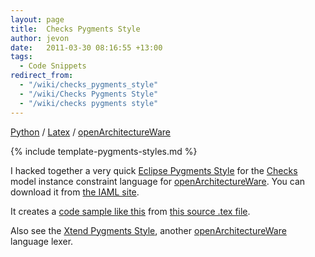 ```yaml
---
layout: page
title:  Checks Pygments Style
author: jevon
date:   2011-03-30 08:16:55 +13:00
tags:
  - Code Snippets
redirect_from:
  - "/wiki/checks_pygments_style"
  - "/wiki/Checks Pygments Style"
  - "/wiki/checks pygments style"
---
```


[Python](Python.md) / [Latex](Latex.md) / [openArchitectureWare](openArchitectureWare.md)

{% include template-pygments-styles.md %}

I hacked together a very quick [Eclipse Pygments Style](Eclipse_Pygments_Style.md) for the [Checks](checks.md) model instance constraint language for [openArchitectureWare](openArchitectureWare.md). You can download it from <a href="http://code.google.com/p/iaml/source/browse/trunk/org.openiaml.docs.tools/latex/pygments-checks/">the IAML site</a>.

It creates a <a href="http://iaml.googlecode.com/svn/trunk/org.openiaml.docs.tools/latex/pygments-checks/code-sample-checks.pdf">code sample like this</a> from <a href="http://code.google.com/p/iaml/source/browse/trunk/org.openiaml.docs.tools/latex/pygments-checks/code-sample.tex">this source .tex file</a>.

Also see the [Xtend Pygments Style](Xtend_Pygments_Style.md), another [openArchitectureWare](openArchitectureWare.md) language lexer.
